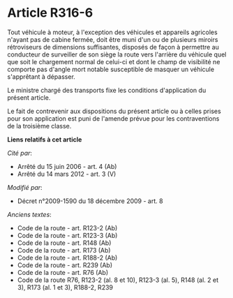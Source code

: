 # Article R316-6

Tout véhicule à moteur, à l'exception des véhicules et appareils agricoles n'ayant pas de cabine fermée, doit être muni d'un
ou de plusieurs miroirs rétroviseurs de dimensions suffisantes, disposés de façon à permettre au conducteur de surveiller de
son siège la route vers l'arrière du véhicule quel que soit le chargement normal de celui-ci et dont le champ de visibilité
ne comporte pas d'angle mort notable susceptible de masquer un véhicule s'apprêtant à dépasser.

Le ministre chargé des transports fixe les conditions d'application du présent article.

Le fait de contrevenir aux dispositions du présent article  ou à celles prises pour son application est puni de l'amende
prévue pour les contraventions de la troisième classe.

**Liens relatifs à cet article**

_Cité par_:

  - Arrêté du 15 juin 2006 - art. 4 (Ab)
  - Arrêté du 14 mars 2012 - art. 3 (V)

_Modifié par_:

  - Décret n°2009-1590 du 18 décembre 2009 - art. 8

_Anciens textes_:

  - Code de la route - art. R123-2 (Ab)
  - Code de la route - art. R123-3 (Ab)
  - Code de la route - art. R148 (Ab)
  - Code de la route - art. R173 (Ab)
  - Code de la route - art. R188-2 (Ab)
  - Code de la route - art. R239 (Ab)
  - Code de la route - art. R76 (Ab)
  - Code de la route R76, R123-2 (al. 8 et 10), R123-3 (al. 5), R148 (al. 2 et 3), R173 (al. 1 et 3), R188-2, R239

